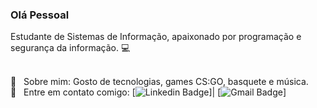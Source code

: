 ### Olá Pessoal 
Estudante de Sistemas de Informação, apaixonado por programação e segurança da informação. :computer:

 <br/>:speech_balloon: &nbsp; Sobre mim: Gosto de tecnologias, games CS:GO, basquete e música.
 <br/>:email: &nbsp; Entre em contato comigo: [![Linkedin Badge](https://img.shields.io/twitter/url?label=CarlosCesar&logo=linkedin&style=social&url=https%3A%2F%2Fwww.linkedin.com%2Fin%2Fcarlos-cesar-pereira-01a819157%2F)]| [![Gmail Badge](https://img.shields.io/twitter/url?label=carloscesar.dev%40gmail.com&logo=gmail&style=social&url=https%3A%2F%2Fmail.google.com%2Fmail%2Fu%2F0%2F%23inbox)]
<!--
**CarlosCesar12/CarlosCesar12** is a ✨ _special_ ✨ repository because its `README.md` (this file) appears 
 
